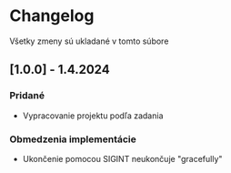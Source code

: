 # Changelog

Všetky zmeny sú ukladané v tomto súbore

## [1.0.0] - 1.4.2024

### Pridané

- Vypracovanie projektu podľa zadania

### Obmedzenia implementácie

- Ukončenie pomocou SIGINT neukončuje "gracefully"
